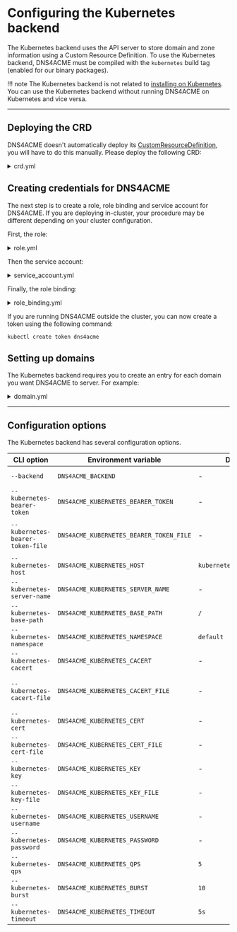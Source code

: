 # Configuring the Kubernetes backend

The Kubernetes backend uses the API server to store domain and zone information using a Custom Resource Definition. To use the Kubernetes backend, DNS4ACME must be compiled with the `kubernetes` build tag (enabled for our binary packages).

!!! note
    The Kubernetes backend is not related to [installing on Kubernetes](../../installation/kubernetes.md). You can use the Kubernetes backend without running DNS4ACME on Kubernetes and vice versa.

---

## Deploying the CRD

DNS4ACME doesn't automatically deploy its [CustomResourceDefinition](https://kubernetes.io/docs/tasks/extend-kubernetes/custom-resources/custom-resource-definitions/), you will have to do this manually. Please deploy the following CRD:

<details><summary>crd.yml</summary>
```yaml
{% include 'configuration/backends/crd.yml' %}
```
</details>

## Creating credentials for DNS4ACME

The next step is to create a role, role binding and service account for DNS4ACME. If you are deploying in-cluster, your procedure may be different depending on your cluster configuration.

First, the role:

<details><summary>role.yml</summary>
```yaml
{% include 'configuration/backends/role.yml' %}
```
</details>

Then the service account:

<details><summary>service_account.yml</summary>
```yaml
{% include 'configuration/backends/service_account.yml' %}
```
</details>

Finally, the role binding:

<details><summary>role_binding.yml</summary>
```yaml
{% include 'configuration/backends/role_binding.yml' %}
```
</details>

If you are running DNS4ACME outside the cluster, you can now create a token using the following command:

```
kubectl create token dns4acme
```

## Setting up domains

The Kubernetes backend requires you to create an entry for each domain you want DNS4ACME to server. For example:

<details><summary>domain.yml</summary>
```yaml
{% include 'configuration/backends/domain.yml' %}
```
</details>

---

## Configuration options

The Kubernetes backend has several configuration options.

| CLI option                       | Environment variable                    | Default                  | Description                                                                                                                                                                            |
|----------------------------------|-----------------------------------------|--------------------------|----------------------------------------------------------------------------------------------------------------------------------------------------------------------------------------|
| `--backend`                      | `DNS4ACME_BACKEND`                      | -                        | Set this option to `kubernetes` to use the Kubernetes backend.                                                                                                                         |
| `--kubernetes-bearer-token`      | `DNS4ACME_KUBERNETES_BEARER_TOKEN`      | -                        | Token used to authenticate to the Kubernetes API.                                                                                                                                      |
| `--kubernetes-bearer-token-file` | `DNS4ACME_KUBERNETES_BEARER_TOKEN_FILE` | -                        | File containing the bearer token used to authenticate to the Kubernetes API. Set to `/var/run/secrets/kubernetes.io/serviceaccount/token` for in-cluster authentication.               |
| `--kubernetes-host`              | `DNS4ACME_KUBERNETES_HOST`              | `kubernetes.default.svc` | Host name for the Kubernetes cluster API server.                                                                                                                                       |
| `--kubernetes-server-name`       | `DNS4ACME_KUBERNETES_SERVER_NAME`       | -                        | SNI name to pass to the Kubernetes API server.                                                                                                                                         |
| `--kubernetes-base-path`         | `DNS4ACME_KUBERNETES_BASE_PATH`         | `/`                      | Base path for the API endpoint                                                                                                                                                         |
| `--kubernetes-namespace`         | `DNS4ACME_KUBERNETES_NAMESPACE`         | `default`                | Namespace to look for content in.                                                                                                                                                      |
| `--kubernetes-cacert`            | `DNS4ACME_KUBERNETES_CACERT`            | -                        | PEM-encoded Certificate Authority to verify the connection to the Kubernetes API.                                                                                                      |
| `--kubernetes-cacert-file`       | `DNS4ACME_KUBERNETES_CACERT_FILE`       | -                        | File containing the PEM-encoded CA certificate to verify the connection to the Kubernetes API. Set to `/var/run/secrets/kubernetes.io/serviceaccount/ca.crt` for in-cluster operation. |
| `--kubernetes-cert`              | `DNS4ACME_KUBERNETES_CERT`              | -                        | PEM-encoded client certificate to use for authenticating to the Kubernetes API.                                                                                                        |
| `--kubernetes-cert-file`         | `DNS4ACME_KUBERNETES_CERT_FILE`         | -                        | File containing the PEM-encoded client certificate to use for authenticating to the Kubernetes API.                                                                                    |
| `--kubernetes-key`               | `DNS4ACME_KUBERNETES_KEY`               | -                        | PEM-encoded client private key to use for authenticating to the Kubernetes API.                                                                                                        | 
| `--kubernetes-key-file`          | `DNS4ACME_KUBERNETES_KEY_FILE`          | -                        | File containing the PEM-encoded client private key to use for authenticating to the Kubernetes API.                                                                                    |
| `--kubernetes-username`          | `DNS4ACME_KUBERNETES_USERNAME`          | -                        | Username for authenticating to the Kubernetes API.                                                                                                                                     |
| `--kubernetes-password`          | `DNS4ACME_KUBERNETES_PASSWORD`          | -                        | Password for authenticating to the Kubernetes API.                                                                                                                                     |
| `--kubernetes-qps`               | `DNS4ACME_KUBERNETES_QPS`               | `5`                      | Maximum QPS to use for Kubernetes API requests.                                                                                                                                        |
| `--kubernetes-burst`             | `DNS4ACME_KUBERNETES_BURST`             | `10`                     | Maximum burst to use for Kubernetes API requests.                                                                                                                                      |
| `--kubernetes-timeout`           | `DNS4ACME_KUBERNETES_TIMEOUT`           | `5s`                     | Maximum time to wait for a response from the Kubernetes API. Supports adding time qualifiers.                                                                                          |
